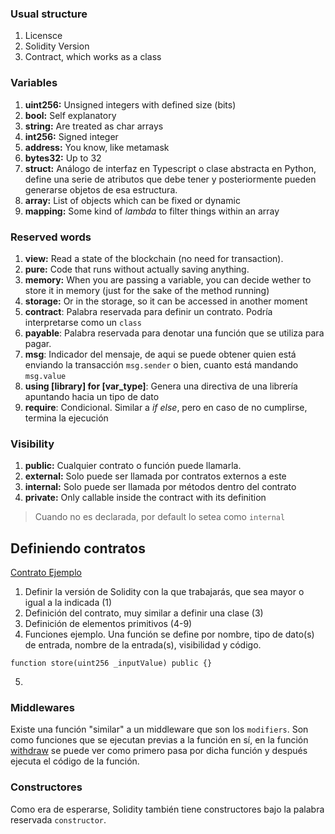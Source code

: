 ### Usual structure
1. Licensce
2. Solidity Version
3. Contract, which works as a class

### Variables
1. **uint256:** Unsigned integers with defined size (bits)
2. **bool:** Self explanatory
2. **string:** Are treated as char arrays
2. **int256:** Signed integer
2. **address:** You know, like metamask
2. **bytes32:** Up to 32
7. **struct:**  Análogo de interfaz en Typescript o clase abstracta en Python, define una serie de atributos que debe tener y posteriormente pueden generarse objetos de esa estructura.
8. **array:** List of objects which can be fixed or dynamic
9. **mapping:** Some kind of *lambda* to filter things within an array

### Reserved words
1. **view:** Read a state of the blockchain (no need for transaction).
2. **pure:** Code that runs without actually saving anything.
3. **memory:** When you are passing a variable, you can decide wether to store it in memory (just for the sake of the method running)
4. **storage:** Or in the storage, so it can be accessed in another moment
5. **contract**: Palabra reservada para definir un contrato. Podría interpretarse como un `class`
6. **payable**: Palabra reservada para denotar una función que se utiliza para pagar.
7. **msg**: Indicador del mensaje, de aqui se puede obtener quien está enviando la transacción `msg.sender` o bien, cuanto está mandando `msg.value`
8. **using [library] for [var_type]**: Genera una directiva de una librería apuntando hacia un tipo de dato
9. **require**: Condicional. Similar a _if else_, pero en caso de no cumplirse, termina la ejecución

### Visibility
1. **public:** Cualquier contrato o función puede llamarla.
2. **external:** Solo puede ser llamada por contratos externos a este
3. **internal:** Solo puede ser llamada por métodos dentro del contrato
4. **private:** Only callable inside the contract with its definition
> Cuando no es declarada, por default lo setea como `internal`

## Definiendo contratos
[Contrato Ejemplo](/solidity_core/simpleStorage.sol)
1. Definir la versión de Solidity con la que trabajarás, que sea mayor o igual a la indicada (1)
2. Definición del contrato, muy similar a definir una clase (3)
3. Definición de elementos primitivos (4-9)
4. Funciones ejemplo. Una función se define por nombre, tipo de dato(s) de entrada, nombre de la entrada(s), visibilidad y código.
```
function store(uint256 _inputValue) public {}
```
5. 

### Middlewares
Existe una función "similar" a un middleware que son los `modifiers`. Son como funciones que se ejecutan previas a la función en sí, en la función [withdraw](/solidity_core/FundMe.sol) se puede ver como primero pasa por dicha función y después ejecuta el código de la función.

### Constructores
Como era de esperarse, Solidity también tiene constructores bajo la palabra reservada `constructor`.
